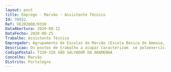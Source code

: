 ```yaml
--- 
layout: post
title: Emprego - Marvão - Assistente Técnico
Id: 78922
Ref: OE202008/0330
DataAbertura: 2020-08-12
DataFecho: 2020-08-25
Trabalho: Assistente Técnico
Empregador: Agrupamento de Escolas de Marvão (Escola Básica de Ammaia, Portagem, Marvão - Sede)
Descricao: Os postos de trabalho a ocupar caracterizam  se peloexercício de funções na categoria de assistente técnico, tal como descrito no Anexo referido no n.º 2do artigo 88.º da LTFP, para os serviços administrativos dos agrupamentos de escolas ou escolas nãoagrupadas, compreendendo designadamente as atividades inerentes à gestão de alunos, pessoal,orçamento, contabilidade, património, aprovisionamento, secretaria, arquivo e expediente.
CodigoPostal: 7330-328 SÃO SALVADOR DA ARAMENHA
Concelho: Marvão
Distrito: Portalegre
--- 
```

